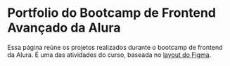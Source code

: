 # Portfolio do Bootcamp de Frontend Avançado da Alura

Essa página reúne os projetos realizados durante o bootcamp de frontend da Alura. É uma das atividades do curso, baseada no [layout do Figma](https://www.figma.com/file/aJIGnv87ot3x4hUMH8hTOA/Desafio-Bootcamp-NextJS-M%C3%B3dulo-1?node-id=0%3A1).


